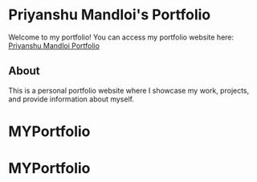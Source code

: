 
# Priyanshu Mandloi's Portfolio

Welcome to my portfolio! You can access my portfolio website here: [Priyanshu Mandloi Portfolio](https://my-portfolio-3hxy4zp25-priyanshu-mandlois-projects.vercel.app/)

## About

This is a personal portfolio website where I showcase my work, projects, and provide information about myself.

# MYPortfolio
# MYPortfolio
